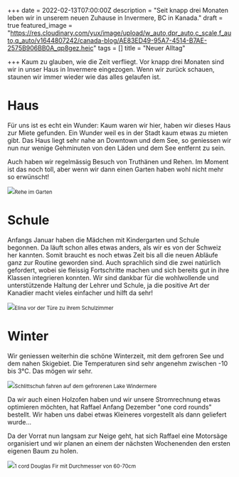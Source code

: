 +++
date = 2022-02-13T07:00:00Z
description = "Seit knapp drei Monaten leben wir in unserem neuen Zuhause in Invermere, BC in Kanada."
draft = true
featured_image = "https://res.cloudinary.com/yux/image/upload/w_auto,dpr_auto,c_scale,f_auto,q_auto/v1644807242/canada-blog/AE83ED49-95A7-4514-B7AE-2575B906BB0A_qp8gez.heic"
tags = []
title = "Neuer Alltag"

+++
Kaum zu glauben, wie die Zeit verfliegt. Vor knapp drei Monaten sind wir in unser Haus in Invermere eingezogen. Wenn wir zurück schauen, staunen wir immer wieder wie das alles gelaufen ist.

# Haus

Für uns ist es echt ein Wunder: Kaum waren wir hier, haben wir dieses Haus zur Miete gefunden. Ein Wunder weil es in der Stadt kaum etwas zu mieten gibt. Das Haus liegt sehr nahe an Downtown und dem See, so geniessen wir nun nur wenige Gehminuten von den Läden und dem See entfernt zu sein.

Auch haben wir regelmässig Besuch von Truthänen und Rehen. Im Moment ist das noch toll, aber wenn wir dann einen Garten haben wohl nicht mehr so erwünscht!

![](https://res.cloudinary.com/yux/image/upload/w_auto,dpr_auto,c_scale,f_auto,q_auto/v1645294897/canada-blog/IMG_3926_o8cta8.jpg)<small>Rehe im Garten</small>

# Schule

Anfangs Januar haben die Mädchen mit Kindergarten und Schule begonnen. Da läuft schon alles etwas anders, als wir es von der Schweiz her kannten. Somit braucht es noch etwas Zeit bis all die neuen Abläufe ganz zur Routine geworden sind. Auch sprachlich sind die zwei natürlich gefordert, wobei sie fleissig Fortschritte machen und sich bereits gut in ihre Klassen integrieren konnten. Wir sind dankbar für die wohlwollende und unterstützende Haltung der Lehrer und Schule, ja die positive Art der Kanadier macht vieles einfacher und hilft da sehr!

![](https://res.cloudinary.com/yux/image/upload/w_auto,dpr_auto,c_scale,f_auto,q_auto/v1645295144/canada-blog/IMG_7904_hoo2gx.jpg)<small>Elina vor der Türe zu ihrem Schulzimmer</small>

# Winter

Wir geniessen weiterhin die schöne Winterzeit, mit dem gefroren See und dem nahen Skigebiet. Die Temperaturen sind sehr angenehm zwischen -10 bis 3°C. Das mögen wir sehr.

![](https://res.cloudinary.com/yux/image/upload/w_auto,dpr_auto,c_scale,f_auto,q_auto/v1645295413/canada-blog/IMG_8174_cul7i6.jpg)<small>Schlittschuh fahren auf dem gefrorenen Lake Windermere</small>

Da wir auch einen Holzofen haben und wir unsere Stromrechnung etwas optimieren möchten, hat Raffael Anfang Dezember "one cord rounds" bestellt. Wir haben uns dabei etwas Kleineres vorgestellt als dann geliefert wurde...

Da der Vorrat nun langsam zur Neige geht, hat sich Raffael eine Motorsäge organisiert und wir planen an einem der nächsten Wochenenden den ersten eigenen Baum zu holen.

![](https://res.cloudinary.com/yux/image/upload/w_auto,dpr_auto,c_scale,f_auto,q_auto/v1645588198/canada-blog/IMG_3759_gmktgq.jpg)<small>1 cord Douglas Fir mit Durchmesser von 60-70cm</small>